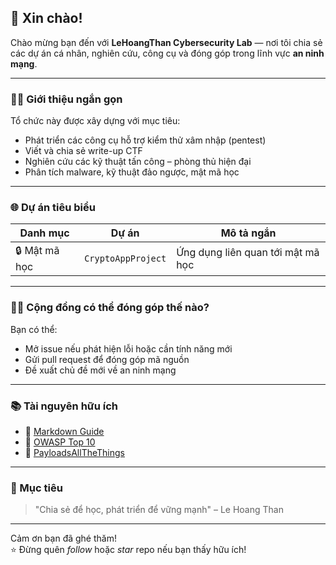 ## 👋 Xin chào!

Chào mừng bạn đến với **LeHoangThan Cybersecurity Lab** — nơi tôi chia sẻ các dự án cá nhân, nghiên cứu, công cụ và đóng góp trong lĩnh vực **an ninh mạng**.

---

### 🙋‍♂️ Giới thiệu ngắn gọn

Tổ chức này được xây dựng với mục tiêu:

- Phát triển các công cụ hỗ trợ kiểm thử xâm nhập (pentest)
- Viết và chia sẻ write-up CTF
- Nghiên cứu các kỹ thuật tấn công – phòng thủ hiện đại
- Phân tích malware, kỹ thuật đảo ngược, mật mã học

---

### 🌐 Dự án tiêu biểu

| Danh mục         | Dự án                                | Mô tả ngắn                       |
|------------------|--------------------------------------|----------------------------------|
| 🔒 Mật mã học     | `CryptoAppProject`                  | Ứng dụng liên quan tới mật mã học|
<!--
| 🔧 Công cụ        | `pentest-scripts`                     | Tập hợp script hỗ trợ pentest    |
| 📜 Write-up CTF   | `ctf-writeups`                        | Tổng hợp giải bài CTF            |
| 🐛 Malware        | `malware-analysis`                    | Phân tích phần mềm độc hại       |
-->

---

### 👨‍💻 Cộng đồng có thể đóng góp thế nào?

Bạn có thể:
- Mở issue nếu phát hiện lỗi hoặc cần tính năng mới
- Gửi pull request để đóng góp mã nguồn
- Đề xuất chủ đề mới về an ninh mạng

---

### 📚 Tài nguyên hữu ích

- 📄 [Markdown Guide](https://www.markdownguide.org/)
- 🔐 [OWASP Top 10](https://owasp.org/www-project-top-ten/)
- 🧰 [PayloadsAllTheThings](https://github.com/swisskyrepo/PayloadsAllTheThings)

---

### 🎯 Mục tiêu

> "Chia sẻ để học, phát triển để vững mạnh" – Le Hoang Than

---

Cảm ơn bạn đã ghé thăm!  
⭐ Đừng quên *follow* hoặc *star* repo nếu bạn thấy hữu ích!
